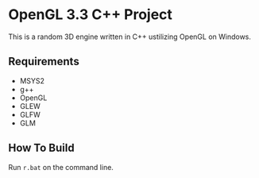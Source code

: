 # OpenGL 3.3 C++ Project
This is a random 3D engine written in C++ ustilizing OpenGL on Windows.

## Requirements
- MSYS2
- g++
- OpenGL
- GLEW
- GLFW
- GLM

## How To Build
Run ```r.bat``` on the command line.
